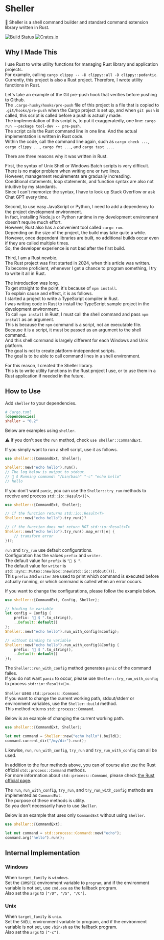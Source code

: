 # Sheller

🐚 Sheller is a shell command builder and standard command extension library written in Rust.  

[![Build Status][actions-badge]][actions-url]
[![Crates.io][crates-badge]][crates-url]

[actions-badge]: https://github.com/oneofthezombies/sheller/workflows/CI/badge.svg
[actions-url]: https://github.com/oneofthezombies/sheller/actions?query=workflow?CI+branch=main
[crates-badge]: https://img.shields.io/crates/v/sheller.svg
[crates-url]: https://crates.io/crates/sheller

## Why I Made This

I use Rust to write utility functions for managing Rust library and application projects.  
For example, calling `cargo clippy -- -D clippy::all -D clippy::pedantic`.  
Currently, this project is also a Rust project. Therefore, I wrote utility functions in Rust.  

Let's take an example of the Git pre-push hook that verifies before pushing to Github.  
The `.cargo-husky/hooks/pre-push` file of this project is a file that is copied to `.git/hooks/pre-push` when the Cargo project is set up, and when `git push` is called, this script is called before a push is actually made.  
The implementation of this script is, to put it exaggeratedly, one line: `cargo run --package tool-dev -- pre-push`.  
The script calls the Rust command line in one line. And the actual implementation is written in Rust code.  
Within the code, call the command line again, such as `cargo check ...`, `cargo clippy ...`, `cargo fmt ...`, and `cargo test ...`.  

There are three reasons why it was written in Rust.  

First, the syntax of Unix Shell or Windows Batch scripts is very difficult.  
There is no major problem when writing one or two lines.  
However, management requirements are gradually increading.  
Conditional statements, loop statements, and function syntax are also not intuitive by my standards.  
Since I can't memorize the syntax, I have to look up Stack Overflow or ask Chat GPT every time.  

Second, to use easy JavaScript or Python, I need to add a dependency to the project development environment.  
In fact, installing Node.js or Python runtime in my development environment doesn't require much effort.  
However, Rust also has a convenient tool called `cargo run`.  
Depending on the size of the project, the build may take quite a while.  
However, once dependent libraries are built, no additional builds occur even if they are called multiple times.  
So, the developer experience is not bad after the first build.  

Third, I am a Rust newbie.  
The Rust project was first started in 2024, when this article was written.  
To become proficient, whenever I get a chance to program something, I try to write it all in Rust.  

The introduction was long.  
To get straight to the point, it's because of `npm install`.  
To explain cause and effect, it is as follows.  
I started a project to write a TypeScript compiler in Rust.  
I was writing code in Rust to install the TypeScript sample project in the development environment.  
To call `npm install` in Rust, I must call the shell command and pass `npm install` as an argument.  
This is because the `npm` command is a script, not an executable file.  
Because it is a script, it must be passed as an argument to the shell command.  
And this shell command is largely different for each Windows and Unix platform.  
The goal is not to create platform-independent scripts.  
The goal is to be able to call command lines in a shell environment.  

For this reason, I created the Sheller library.  
This is to write utility functions in the Rust project I use, or to use them in a Rust application if needed in the future.  

## How to Use

Add `sheller` to your dependencies.

```toml
# Cargo.toml
[dependencies]
sheller = "0.2"
```

Below are examples using `sheller`.  

⚠️ If you don't see the `run` method, check `use sheller::CommandExt`.  

If you simply want to run a shell script, use it as follows.  

```rust
use sheller::{CommandExt, Sheller};

Sheller::new("echo hello").run();
// The log below is output to stdout.
// 🐚 $ Running command: "/bin/bash" "-c" "echo hello"
// hello
```

If you don't want `panic`, you can use the `Sheller::try_run` methods to receive and process `std::io::Result<()>`.  

```rust
use sheller::{CommandExt, Sheller};

// if the function returns std::io::Result<T>
Sheller::new("echo hello").try_run()?

// if the function does not return NOT std::io::Result<T>
Sheller::new("echo hello").try_run().map_err(|e| {
    // transform error
})?;
```

`run` and `try_run` use default configurations.  
Configuration has the values `prefix` and `writer`.  
The default value for `prefix` is `"🐚 $ "`.  
The default value for `writer` is `std::sync::Mutex::new(Box::new(std::io::stdout()))`.  
This `prefix` and `writer` are used to print which command is executed before actually running, or which command is called when an error occurs.  

If you want to change the configurations, please follow the example below.  

```rust
use sheller::{CommandExt, Config, Sheller};

// binding to variable 
let config = Config {
    prefix: "🦀 $ ".to_string(),
    ..Default::default()
};
Sheller::new("echo hello").run_with_config(&config);

// without binding to variable
Sheller::new("echo hello").run_with_config(&Config {
    prefix: "🦀 $ ".to_string(),
    ..Default::default()
});
```

The `Sheller::run_with_config` method generates `panic` of the command failes.  
If you do not want `panic` to occur, please use `Sheller::try_run_with_config` to process `std::io::Result<()>`.  

`Sheller` uses `std::process::Command`.  
If you want to change the current working path, stdout/stderr or environment variables, use the `Sheller::build` method.  
This method returns `std::process::Command`.  

Below is an example of changing the current working path.  

```rust
use sheller::{CommandExt, Sheller};

let mut command = Sheller::new("echo hello").build();
command.current_dir("/my/dir").run();
```

Likewise, `run`, `run_with_config`, `try_run` and `try_run_with_config` can all be used.  

In addition to the four methods above, you can of course also use the Rust official `std::process::Command` methods.  
For more information about `std::process::Command`, please check [the Rust official page](https://doc.rust-lang.org/std/process/struct.Command.html).  

The `run`, `run_with_config`, `try_run`, and `try_run_with_config` methods are implemented as `CommandExt`.  
The purpose of these methods is utility.  
So you don't necessarily have to use `Sheller`.  

Below is an example that uses only `CommandExt` without using `Sheller`.  

```rust
use sheller::{CommandExt};

let mut command = std::process::Command::new("echo");
command.arg("hello").run();
```

## Internal Implementation

### Windows  

When `target_family` is `windows`.  
Set the `COMSPEC` environment variable to `program`, and if the environment variable is not set, use `cmd.exe` as the fallback program.  
Also set the `args` to `["/D", "/S", "/C"]`.  

### Unix

When `target_family` is `unix`.  
Set the `SHELL` environment variable to program, and if the environment variable is not set, use `/bin/sh` as the fallback program.  
Also set the `args` to `["-c"]`.
